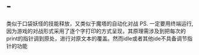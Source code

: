 # -
类似于口袋妖怪的技能释放，又类似于魔塔的自动化对战
PS. 一定要用终端运行,因为游戏的对战形式采用了逐个字打印的方式呈现，其原理需涉及到把每次的print的指针调到原处，进行对原文本的覆盖。然而idle或者其他ide不具备调节指针的功能
